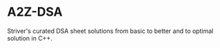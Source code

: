 # A2Z-DSA 
Striver's curated DSA sheet solutions from basic to better and to optimal solution in C++.
